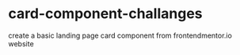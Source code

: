 # card-component-challanges
create a basic landing page card component from frontendmentor.io website
